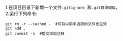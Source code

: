 1.在项目目录下新增一个文件`.gitignore`, 和`.git目录同级`。  
2.运行下列命令:
```
git rm -r --cached .  #可将以前未追踪的文件也生效
git add .
git commit -s  #提交添加注释
```